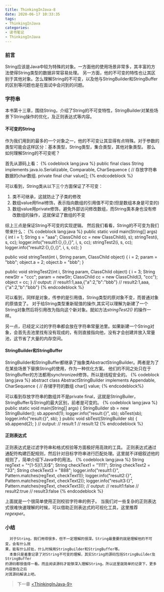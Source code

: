 ```yaml
---
title: ThinkingInJava-8
date: 2020-06-17 10:33:35
tags:
- ThinkingInJava
categories:
- 读书笔记
- ThinkingInJava
---
```


### 前言

  String应该是Java中较为特殊的对象。一方面他的使用场景非常多，其丰富的方法使得String类型的数据非常容易处理。
  另一方面，他的不可变的特性也让其区别于其他对象。怎么理解String的不可变，以及他与StringBuilder和StringBuffer的区别等问题也是在面试中会问到的问题。
<!-- more -->


### 字符串
   
   本书第十三章，围绕String，介绍了String的不可变特性，StringBuilder对某些场景下String操作的优化，及正则表达式等内容。

#### 不可变的String

  作为我们用到的最多的一个对象之一，他的不可变让其显得有点特殊。对于参数的类型可能会这样区分：基本类型，String类型，集合类型，其他对象类型。
  那么如何理解String的不可变呢？

  首先从源码上看：
{% codeblock lang:java %}
public final class String 
    implements java.io.Serializable, Comparable<String>, CharSequence {
    // 存放字符串数据的char数组.
    private final char value[];
{% endcodeblock %}
  
  可以看到，String类从以下三个方面保证了不可变：

  1. 类不可继承，这就防止了子类的修改
  2. 数组value用final修饰，表示指向数组的引用值不可变(但是数组本身是可变的)
  3. 数组value用private修饰，避免外部访问修改数组，而String类本身也没有修改数组的操作，这就保证了数组的不变


  综上三点是保证String不可变的实现逻辑。
  然后我们看看，String的不可变为我们带来什么：
{% codeblock lang:java %}
public static void main(String[] args) {
    int i = 1;
    String s = "aaa";
    ClassChild cc = new ClassChild(i, s);
    stringTest(i, s, cc);
    logger.info("result1:{},{},{}", i, s, cc);
    stringTest2(i, s, cc);
    logger.info("result2:{},{},{}", i, s, cc);
}

public void stringTest(int i, String param, ClassChild object) {
    i = 2;
    param = "bbb";
    object.a = 2;
    object.b = "bbb";
}

public void stringTest2(int i, String param, ClassChild object) {
    i = 3;
    String newStr = "ccc";
    param = newStr;
    ClassChild cc = new ClassChild(3, "ccc");
    object = cc;
}
// output:
// result1:1,aaa,{"a":2,"b":"bbb"}
// result2:1,aaa,{"a":2,"b":"bbb"}
{% endcodeblock %}
  
  可以看到，同样是对象，传参的是引用值，String类型的原对象不变，而普通对象的原值变了。
  对于给String类型重新赋值的操作,其实可以理解为新建了一个String对象然后将引用改为指向这个新对象。就如方法*stringTest2()* 的操作一样。
  
  另一点，已经定义过的字符串都会放在字符串常量池里。如果新建一个String对象，会首先去池里找有没有现成的，有则直接指向他，没有才会创建并放入常量池，这节省了大量的内存空间。

#### StringBuilder和StringBuffer

  StringBuilder和StringBuffer都继承了抽象类AbstractStringBuilder。两者是为了在某些场景下替换String的使用，作为一种优化方案。
  他们的不同之处只在于StringBuffer的方法都用synchronized修饰，所以是线程安全的。
{% codeblock lang:java %}
abstract class AbstractStringBuilder implements Appendable, CharSequence {
    // 存储字符的数组
    char[] value;
{% endcodeblock%}

  可以看到存放字符串的数组并不是private final，这就是StringBuiler，StringBuffer与String的最大区别，前者是可变的。
{% codeblock lang:java %}
public static void main(String[] args) {
    StringBuilder sb = new StringBuilder();
    sb.append(1);
    logger.info("result:{}", sb);
    sbTest(sb);
    logger.info("result:{}", sb);
}
public void sbTest(StringBuilder sb) {
    sb.append(2);
}
// output:
// result:1
// result:12
{% endcodeblock %}

#### 正则表达式

  正则表达式是过滤字符串和格式校验等方面极好用高效的工具。
  正则表达式通过通配符构建匹配规则，然后针对目标字符串进行匹配处理。这里就不详细叙述他的规则了，简单介绍下Java中的用法。
{% codeblock lang:java %}
String regText = "^[1-5]{1,3}$";
String checkText1 = "1111";
String checkText2 = "33";
String checkText3 = "888";
logger.info("result1:{}", Pattern.matches(regText, checkText1));
logger.info("result2:{}", Pattern.matches(regText, checkText2));
logger.info("result3:{}", Pattern.matches(regText, checkText3));
// output:
// result1:false
// result2:true
// result3:false
{% endcodeblock %}

  上面就是一个很简单使用正则校验字符串的例子。
  当我们对一些复杂的正则表达式很难快速理解的时候，可以借助正则表达式的可视化工具，这里推荐*regexper*。

### 小结
  
      对于String，我们用得很多，但不一定理解的很深。String最重要的就是理解他的不可变，会有什么效
    果，能有什么好处，什么时候用StringBuilder和StringBuffer等。
      本章只是着重记录了对String不可变的理解，其实String的源码包括StringBuilder及StringBuffer
    的源码都很值得一看。而且阅读源码才能够深入理解String。所以这里就简单的记录下，更多内容放在之后
    对其源码解读上吧。

> 下一章 [\<ThinkingInJava-9>](https://rel-fly.com/2020/06/19/ThinkingInJava9/)